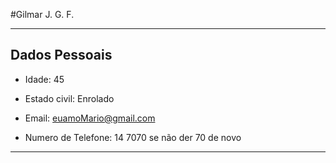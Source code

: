 
#Gilmar J. G. F.

---
## Dados Pessoais

- Idade: 45

- Estado civil: Enrolado

- Email: euamoMario@gmail.com

- Numero de Telefone: 14 7070 se não der 70 de novo

---
